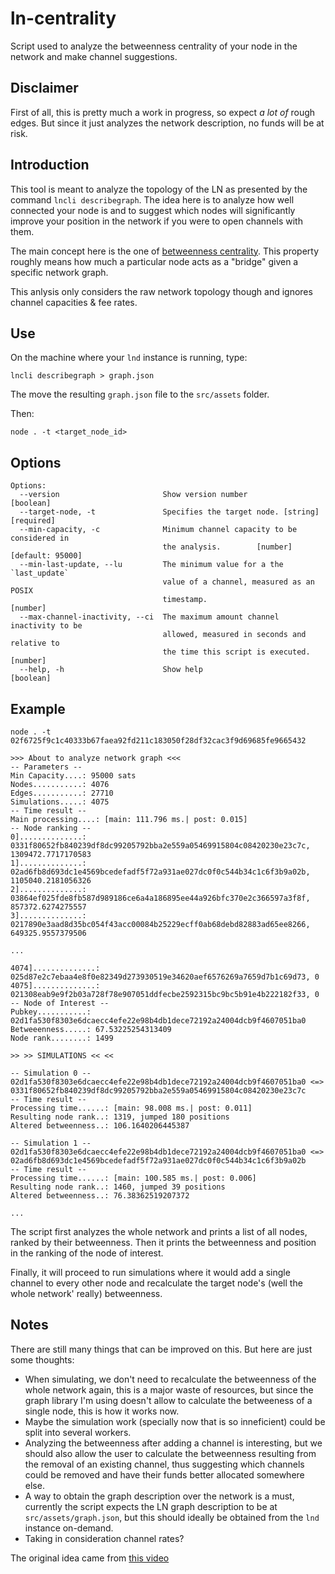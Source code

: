 # ln-centrality

Script used to analyze the betweenness centrality of your node in the network and make channel suggestions.

## Disclaimer
First of all, this is pretty much a work in progress, so expect *a lot of* rough edges. But since it just analyzes the network description, no funds will be at risk.

## Introduction

This tool is meant to analyze the topology of the LN as presented by the command `lncli describegraph`. The idea here is to analyze how well connected your node is and to suggest which nodes will significantly improve your position in the network if you were to open channels with them.

The main concept here is the one of [betweenness centrality](https://en.wikipedia.org/wiki/Betweenness_centrality). This property roughly means how much a particular node acts as a "bridge" given a specific network graph.

This anlysis only considers the raw network topology though and ignores channel capacities & fee rates.

## Use
On the machine where your `lnd` instance is running, type: 
```
lncli describegraph > graph.json
```

The move the resulting `graph.json` file to the `src/assets` folder.

Then:

```
node . -t <target_node_id>
```

## Options
```
Options:
  --version                       Show version number                  [boolean]
  --target-node, -t               Specifies the target node. [string] [required]
  --min-capacity, -c              Minimum channel capacity to be considered in
                                  the analysis.        [number] [default: 95000]
  --min-last-update, --lu         The minimum value for a the `last_update`
                                  value of a channel, measured as an POSIX
                                  timestamp.                            [number]
  --max-channel-inactivity, --ci  The maximum amount channel inactivity to be
                                  allowed, measured in seconds and relative to
                                  the time this script is executed.     [number]
  --help, -h                      Show help                            [boolean]
```

## Example
```
node . -t 02f6725f9c1c40333b67faea92fd211c183050f28df32cac3f9d69685fe9665432
```

```
>>> About to analyze network graph <<< 
-- Parameters --
Min Capacity....: 95000 sats
Nodes...........: 4076
Edges...........: 27710
Simulations.....: 4075
-- Time result --
Main processing....: [main: 111.796 ms.| post: 0.015]
-- Node ranking --
0]..............: 0331f80652fb840239df8dc99205792bba2e559a05469915804c08420230e23c7c, 1309472.7717170583
1]..............: 02ad6fb8d693dc1e4569bcedefadf5f72a931ae027dc0f0c544b34c1c6f3b9a02b, 1105040.2181056326
2]..............: 03864ef025fde8fb587d989186ce6a4a186895ee44a926bfc370e2c366597a3f8f, 857372.6274275557
3]..............: 0217890e3aad8d35bc054f43acc00084b25229ecff0ab68debd82883ad65ee8266, 649325.9557379506

...

4074]..............: 025d87e2c7ebaa4e8f0e82349d273930519e34620aef6576269a7659d7b1c69d73, 0
4075]..............: 021308eab9e9f2b03a728f78e907051ddfecbe2592315bc9bc5b91e4b222182f33, 0
-- Node of Interest --
Pubkey...........: 02d1fa530f8303e6dcaecc4efe22e98b4db1dece72192a24004dcb9f4607051ba0
Betweeenness.....: 67.53225254313409
Node rank........: 1499

>> >> SIMULATIONS << << 

-- Simulation 0 -- 
02d1fa530f8303e6dcaecc4efe22e98b4db1dece72192a24004dcb9f4607051ba0 <=> 0331f80652fb840239df8dc99205792bba2e559a05469915804c08420230e23c7c
-- Time result --
Processing time......: [main: 98.008 ms.| post: 0.011]
Resulting node rank..: 1319, jumped 180 positions
Altered betweenness..: 106.1640206445387

-- Simulation 1 -- 
02d1fa530f8303e6dcaecc4efe22e98b4db1dece72192a24004dcb9f4607051ba0 <=> 02ad6fb8d693dc1e4569bcedefadf5f72a931ae027dc0f0c544b34c1c6f3b9a02b
-- Time result --
Processing time......: [main: 100.585 ms.| post: 0.006]
Resulting node rank..: 1460, jumped 39 positions
Altered betweenness..: 76.38362519207372

...

```

The script first analyzes the whole network and prints a list of all nodes, ranked by their betweenness. Then it prints the betweenness and position in the ranking of the node of interest.

Finally, it will proceed to run simulations where it would add a single channel to every other node and recalculate the target node's (well the whole network' really) betweenness.

## Notes
There are still many things that can be improved on this. But here are just some thoughts:

- When simulating, we don't need to recalculate the betweenness of the whole network again, this is a major waste of resources, but since the graph library I'm using doesn't allow to calculate the betweeness of a single node, this is how it works now.
- Maybe the simulation work (specially now that is so inneficient) could be split into several workers.
- Analyzing the betweenness after adding a channel is interesting, but we should also allow the user to calculate the betweenness resulting from the removal of an existing channel, thus suggesting which channels could be removed and have their funds better allocated somewhere else.
- A way to obtain the graph description over the network is a must, currently the script expects the LN graph description to be at `src/assets/graph.json`, but this should ideally be obtained from the `lnd` instance on-demand.
- Taking in consideration channel rates?

The original idea came from [this video](https://www.youtube.com/watch?v=L39IvFqTZk8&feature=youtu.be&t=213)
